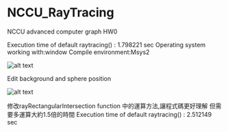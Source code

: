 # NCCU_RayTracing
NCCU advanced computer graph HW0

Execution time of default raytracing() : 1.798221 sec
Operating system working with:window
Compile environment:Msys2

![alt text](https://github.com/s0461117/NCCU_RayTracing/blob/main/results/default_out.png)

Edit background and sphere position

![alt text](https://github.com/s0461117/NCCU_RayTracing/blob/main/results/Edit_scene.png)

修改rayRectangularIntersection function 中的運算方法,讓程式碼更好理解
但需要多運算大約1.5倍的時間
Execution time of default raytracing() : 2.512149 sec
